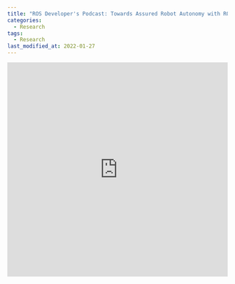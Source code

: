 ```yaml
---
title: "ROS Developer's Podcast: Towards Assured Robot Autonomy with ROS, with Patrick Musau"
categories:
  - Research
tags:
  - Research
last_modified_at: 2022-01-27
---
```


<iframe width="100%" height="490px" src="https://www.youtube.com/embed/p454D69RJM8" frameborder="0" allow="accelerometer; autoplay; clipboard-write; encrypted-media; gyroscope; picture-in-picture" allowfullscreen></iframe>

